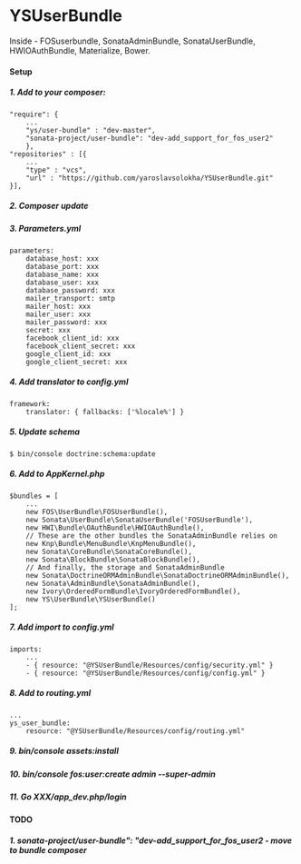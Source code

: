 YSUserBundle
=======
Inside - FOSuserbundle, SonataAdminBundle, SonataUserBundle, HWIOAuthBundle, Materialize, Bower.

#### Setup
##### 1. Add to your composer:
```
"require": {
    ...
    "ys/user-bundle" : "dev-master",
    "sonata-project/user-bundle": "dev-add_support_for_fos_user2"
    },
"repositories" : [{
    ...
    "type" : "vcs",
    "url" : "https://github.com/yaroslavsolokha/YSUserBundle.git"
}],
```
##### 2. Composer update
##### 3. Parameters.yml
```
parameters:
    database_host: xxx
    database_port: xxx
    database_name: xxx
    database_user: xxx
    database_password: xxx
    mailer_transport: smtp
    mailer_host: xxx
    mailer_user: xxx
    mailer_password: xxx
    secret: xxx
    facebook_client_id: xxx
    facebook_client_secret: xxx
    google_client_id: xxx
    google_client_secret: xxx
```
##### 4. Add translator to config.yml
```
framework:
    translator: { fallbacks: ['%locale%'] }
```
##### 5. Update schema
```
$ bin/console doctrine:schema:update
```
##### 6. Add to AppKernel.php
```
$bundles = [
    ...
    new FOS\UserBundle\FOSUserBundle(),
    new Sonata\UserBundle\SonataUserBundle('FOSUserBundle'),
    new HWI\Bundle\OAuthBundle\HWIOAuthBundle(),
    // These are the other bundles the SonataAdminBundle relies on
    new Knp\Bundle\MenuBundle\KnpMenuBundle(),
    new Sonata\CoreBundle\SonataCoreBundle(),
    new Sonata\BlockBundle\SonataBlockBundle(),
    // And finally, the storage and SonataAdminBundle
    new Sonata\DoctrineORMAdminBundle\SonataDoctrineORMAdminBundle(),
    new Sonata\AdminBundle\SonataAdminBundle(),
    new Ivory\OrderedFormBundle\IvoryOrderedFormBundle(),
    new YS\UserBundle\YSUserBundle()
];
```
##### 7. Add import to config.yml
```
imports:
    ...
    - { resource: "@YSUserBundle/Resources/config/security.yml" }
    - { resource: "@YSUserBundle/Resources/config/config.yml" }
```
##### 8. Add to routing.yml
```
...
ys_user_bundle:
    resource: "@YSUserBundle/Resources/config/routing.yml"
```
##### 9. bin/console assets:install
##### 10. bin/console fos:user:create admin --super-admin
##### 11. Go XXX/app_dev.php/login

#### TODO
##### 1. sonata-project/user-bundle": "dev-add_support_for_fos_user2 - move to bundle composer